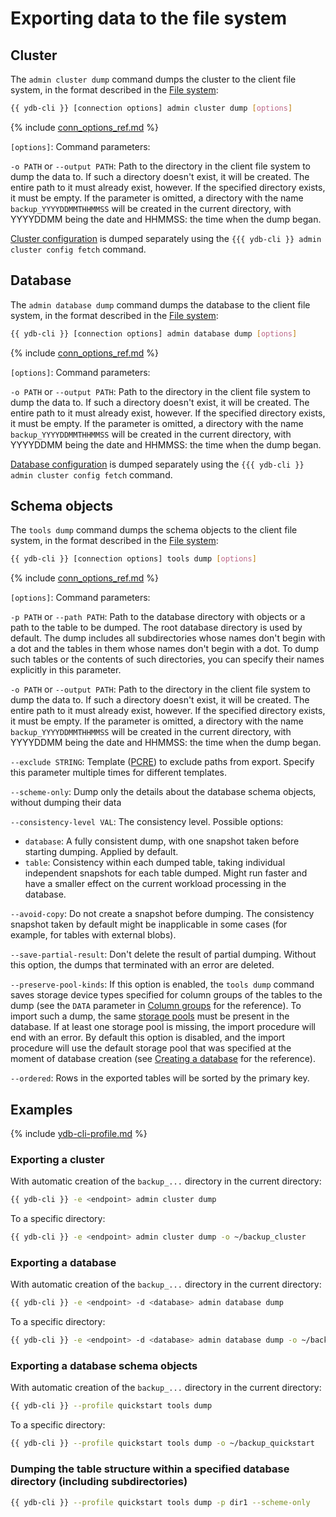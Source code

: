 # Exporting data to the file system

## Cluster

The `admin cluster dump` command dumps the cluster to the client file system, in the format described in the [File system](../file-structure.md):

```bash
{{ ydb-cli }} [connection options] admin cluster dump [options]
```

{% include [conn_options_ref.md](../../commands/_includes/conn_options_ref.md) %}

`[options]`: Command parameters:

`-o PATH` or `--output PATH`: Path to the directory in the client file system to dump the data to. If such a directory doesn't exist, it will be created. The entire path to it must already exist, however. If the specified directory exists, it must be empty. If the parameter is omitted, a directory with the name `backup_YYYYDDMMTHHMMSS` will be created in the current directory, with YYYYDDMM being the date and HHMMSS: the time when the dump began.

[Cluster configuration](../../../../maintenance/manual/config-overview.md) is dumped separately using the `{{{ ydb-cli }} admin cluster config fetch` command.

## Database

The `admin database dump` command dumps the database to the client file system, in the format described in the [File system](../file-structure.md):

```bash
{{ ydb-cli }} [connection options] admin database dump [options]
```

{% include [conn_options_ref.md](../../commands/_includes/conn_options_ref.md) %}

`[options]`: Command parameters:

`-o PATH` or `--output PATH`: Path to the directory in the client file system to dump the data to. If such a directory doesn't exist, it will be created. The entire path to it must already exist, however. If the specified directory exists, it must be empty. If the parameter is omitted, a directory with the name `backup_YYYYDDMMTHHMMSS` will be created in the current directory, with YYYYDDMM being the date and HHMMSS: the time when the dump began.

[Database configuration](../../../../maintenance/manual/config-overview.md) is dumped separately using the `{{{ ydb-cli }} admin cluster config fetch` command.

## Schema objects

The `tools dump` command dumps the schema objects to the client file system, in the format described in the [File system](../file-structure.md):

```bash
{{ ydb-cli }} [connection options] tools dump [options]
```

{% include [conn_options_ref.md](../../commands/_includes/conn_options_ref.md) %}

`[options]`: Command parameters:

`-p PATH` or `--path PATH`: Path to the database directory with objects or a path to the table to be dumped. The root database directory is used by default. The dump includes all subdirectories whose names don't begin with a dot and the tables in them whose names don't begin with a dot. To dump such tables or the contents of such directories, you can specify their names explicitly in this parameter.

`-o PATH` or `--output PATH`: Path to the directory in the client file system to dump the data to. If such a directory doesn't exist, it will be created. The entire path to it must already exist, however. If the specified directory exists, it must be empty. If the parameter is omitted, a directory with the name `backup_YYYYDDMMTHHMMSS` will be created in the current directory, with YYYYDDMM being the date and HHMMSS: the time when the dump began.

`--exclude STRING`: Template ([PCRE](https://www.pcre.org/original/doc/html/pcrepattern.html)) to exclude paths from export. Specify this parameter multiple times for different templates.

`--scheme-only`: Dump only the details about the database schema objects, without dumping their data

`--consistency-level VAL`: The consistency level. Possible options:

- `database`: A fully consistent dump, with one snapshot taken before starting dumping. Applied by default.
- `table`: Consistency within each dumped table, taking individual independent snapshots for each table dumped. Might run faster and have a smaller effect on the current workload processing in the database.

`--avoid-copy`: Do not create a snapshot before dumping. The consistency snapshot taken by default might be inapplicable in some cases (for example, for tables with external blobs).

`--save-partial-result`: Don't delete the result of partial dumping. Without this option, the dumps that terminated with an error are deleted.

`--preserve-pool-kinds`: If this option is enabled, the `tools dump` command saves storage device types specified for column groups of the tables to the dump (see the `DATA` parameter in [Column groups](https://ydb.tech/docs/en/yql/reference/syntax/create_table/family) for the reference). To import such a dump, the same [storage pools](https://ydb.tech/docs/en/concepts/glossary#storage-pool) must be present in the database. If at least one storage pool is missing, the import procedure will end with an error. By default this option is disabled, and the import procedure will use the default storage pool that was specified at the moment of database creation (see [Creating a database](https://ydb.tech/docs/en/devops/manual/initial-deployment#create-db) for the reference).

`--ordered`: Rows in the exported tables will be sorted by the primary key.

## Examples

{% include [ydb-cli-profile.md](../../../../_includes/ydb-cli-profile.md) %}

### Exporting a cluster

With automatic creation of the `backup_...` directory in the current directory:

```bash
{{ ydb-cli }} -e <endpoint> admin cluster dump
```

To a specific directory:

```bash
{{ ydb-cli }} -e <endpoint> admin cluster dump -o ~/backup_cluster
```

### Exporting a database

With automatic creation of the `backup_...` directory in the current directory:

```bash
{{ ydb-cli }} -e <endpoint> -d <database> admin database dump
```

To a specific directory:

```bash
{{ ydb-cli }} -e <endpoint> -d <database> admin database dump -o ~/backup_db
```

### Exporting a database schema objects

With automatic creation of the `backup_...` directory in the current directory:

```bash
{{ ydb-cli }} --profile quickstart tools dump
```

To a specific directory:

```bash
{{ ydb-cli }} --profile quickstart tools dump -o ~/backup_quickstart
```

### Dumping the table structure within a specified database directory (including subdirectories)

```bash
{{ ydb-cli }} --profile quickstart tools dump -p dir1 --scheme-only
```



